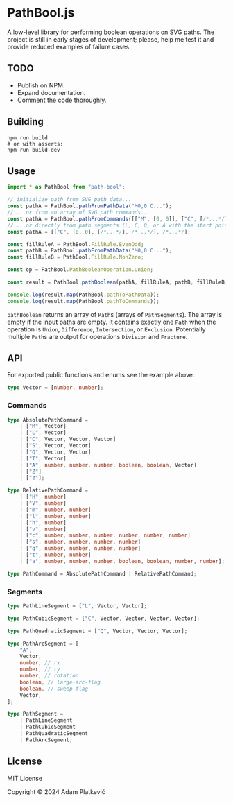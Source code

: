 # PathBool.js

A low-level library for performing boolean operations on SVG paths.
The project is still in early stages of development;
please, help me test it and provide reduced examples of failure cases.

## TODO

- Publish on NPM.
- Expand documentation.
- Comment the code thoroughly.

## Building

```shell
npm run build
# or with asserts:
npm run build-dev
```

## Usage

```ts
import * as PathBool from "path-bool";

// initialize path from SVG path data...
const pathA = PathBool.pathFromPathData("M0,0 C...");
// ...or from an array of SVG path commands...
const pathA = PathBool.pathFromCommands([["M", [0, 0]], ["C", [/*...*/], /*...*/]/*...*/]);
// ...or directly from path segments (L, C, Q, or A with the start point prepended)
const pathA = [["C", [0, 0], [/*...*/], /*...*/], /*...*/];

const fillRuleA = PathBool.FillRule.EvenOdd;
const pathB = PathBool.pathFromPathData("M0,0 C...");
const fillRuleB = PathBool.FillRule.NonZero;

const op = PathBool.PathBooleanOperation.Union;

const result = PathBool.pathBoolean(pathA, fillRuleA, pathB, fillRuleB, op);

console.log(result.map(PathBool.pathToPathData));
console.log(result.map(PathBool.pathToCommands));
```

`pathBoolean` returns an array of `Path`s (arrays of `PathSegment`s).
The array is empty if the input paths are empty.
It contains exactly one `Path` when the operation is `Union`, `Difference`, `Intersection`, or `Exclusion`.
Potentially multiple `Path`s are output for operations `Division` and `Fracture`.

## API

For exported public functions and enums see the example above.

```ts
type Vector = [number, number];
```

### Commands

```ts
type AbsolutePathCommand =
    | ["M", Vector]
    | ["L", Vector]
    | ["C", Vector, Vector, Vector]
    | ["S", Vector, Vector]
    | ["Q", Vector, Vector]
    | ["T", Vector]
    | ["A", number, number, number, boolean, boolean, Vector]
    | ["Z"]
    | ["z"];

type RelativePathCommand =
    | ["H", number]
    | ["V", number]
    | ["m", number, number]
    | ["l", number, number]
    | ["h", number]
    | ["v", number]
    | ["c", number, number, number, number, number, number]
    | ["s", number, number, number, number]
    | ["q", number, number, number, number]
    | ["t", number, number]
    | ["a", number, number, number, boolean, boolean, number, number];

type PathCommand = AbsolutePathCommand | RelativePathCommand;
```

### Segments

```ts
type PathLineSegment = ["L", Vector, Vector];

type PathCubicSegment = ["C", Vector, Vector, Vector, Vector];

type PathQuadraticSegment = ["Q", Vector, Vector, Vector];

type PathArcSegment = [
    "A",
    Vector,
    number, // rx
    number, // ry
    number, // rotation
    boolean, // large-arc-flag
    boolean, // sweep-flag
    Vector,
];

type PathSegment =
    | PathLineSegment
    | PathCubicSegment
    | PathQuadraticSegment
    | PathArcSegment;
```

## License

MIT License

Copyright © 2024 Adam Platkevič
